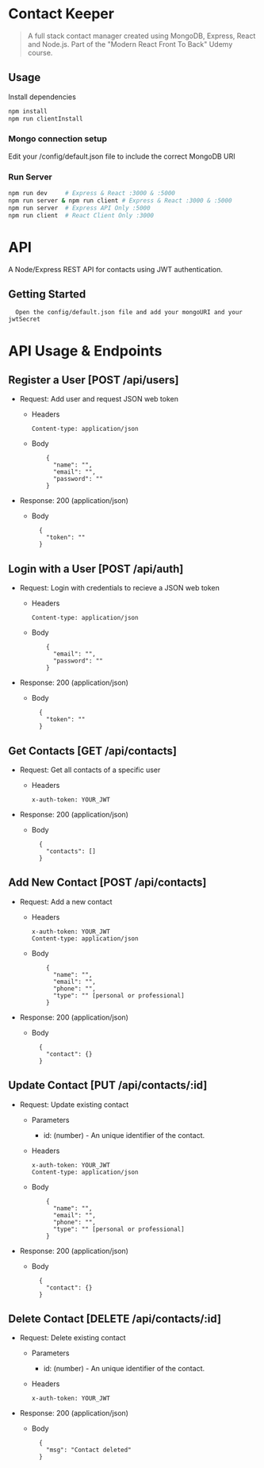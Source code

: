 # Contact Keeper

> A full stack contact manager created using MongoDB, Express, React and Node.js. Part of the "Modern React Front To Back" Udemy course.

## Usage

Install dependencies

```bash
npm install
npm run clientInstall
```

### Mongo connection setup

Edit your /config/default.json file to include the correct MongoDB URI

### Run Server

```bash
npm run dev     # Express & React :3000 & :5000 
npm run server & npm run client # Express & React :3000 & :5000
npm run server  # Express API Only :5000
npm run client  # React Client Only :3000
```

# API

A Node/Express REST API for contacts using JWT authentication. 

## Getting Started

```
  Open the config/default.json file and add your mongoURI and your jwtSecret
```

# API Usage & Endpoints

## Register a User [POST /api/users]

- Request: Add user and request JSON web token

  - Headers

        Content-type: application/json

  - Body

            {
              "name": "",
              "email": "",
              "password": ""
            }

- Response: 200 (application/json)

  - Body

          {
            "token": ""
          }

## Login with a User [POST /api/auth]

- Request: Login with credentials to recieve a JSON web token

  - Headers

        Content-type: application/json

  - Body

            {
              "email": "",
              "password": ""
            }

- Response: 200 (application/json)

  - Body

          {
            "token": ""
          }

## Get Contacts [GET /api/contacts]

- Request: Get all contacts of a specific user

  - Headers

        x-auth-token: YOUR_JWT

* Response: 200 (application/json)

  - Body

          {
            "contacts": []
          }

## Add New Contact [POST /api/contacts]

- Request: Add a new contact

  - Headers

        x-auth-token: YOUR_JWT
        Content-type: application/json

  - Body

            {
              "name": "",
              "email": "",
              "phone": "",
              "type": "" [personal or professional]
            }

- Response: 200 (application/json)

  - Body

          {
            "contact": {}
          }

## Update Contact [PUT /api/contacts/:id]

- Request: Update existing contact

  - Parameters

    - id: (number) - An unique identifier of the contact.

  - Headers

        x-auth-token: YOUR_JWT
        Content-type: application/json

  - Body

            {
              "name": "",
              "email": "",
              "phone": "",
              "type": "" [personal or professional]
            }

- Response: 200 (application/json)

  - Body

          {
            "contact": {}
          }

## Delete Contact [DELETE /api/contacts/:id]

- Request: Delete existing contact

  - Parameters

    - id: (number) - An unique identifier of the contact.

  - Headers

        x-auth-token: YOUR_JWT

* Response: 200 (application/json)

  - Body

          {
            "msg": "Contact deleted"
          }
